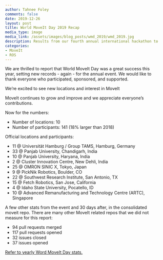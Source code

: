 ```yaml
---
author: Tahnee Foley
comments: false
date: 2019-12-26
layout: post
title: World MoveIt Day 2019 Recap
media_type: image
media_link: /assets/images/blog_posts/wmd_2019/wmd_2019.jpg
description: Results from our fourth annual international hackathon to improve the MoveIt code base, documentation, and community.
categories:
- MoveIt
- ROS
---
```


We are thrilled to report that World MoveIt Day was a great success this year, setting new records - again - for the annual event. We would like to thank everyone who participated, sponsored, and supported.

We’re excited to see new locations and interest in MoveIt

MoveIt continues to grow and improve and we appreciate everyone’s contributions.

Now for the numbers:
- Number of locations: 10
- Number of participants: 141 (18% larger than 2018)

Official locations and participants:
- 11 @ Universität Hamburg / Group TAMS, Hamburg, Germany
- 33 @ Panjab University, Chandigarh, India
- 10 @ Panjab University, Haryana, India
- 2 @ Cluster Innovation Centre, New Dehli, India
- 25 @ OMRON SINIC X, Tokyo, Japan
- 9 @ PickNik Robotics, Boulder, CO
- 22 @ Southwest Research Institute, San Antonio, TX
- 15 @ Fetch Robotics, San Jose, California
- 4 @ Idaho State University, Pocatello, ID
- 10 @ Advanced Remanufacturing and Technology Centre (ARTC), Singapore

A few other stats from the event and 30 days after, in the consolidated moveit repo. There are many other MoveIt related repos that we did not measure for this report:
- 94 pull requests merged
- 117 pull requests opened
- 32 issues closed
- 37 issues opened

[Refer to yearly Word MoveIt Day stats.](https://docs.google.com/spreadsheets/d/1n19IOVJuqlQiFgLg5sRpWBPo5YQous25QmhUuJ2FO8g/edit?folder=0B2gNuURgfmGMa1dHYVkxWm9SQ2s#gid=0)